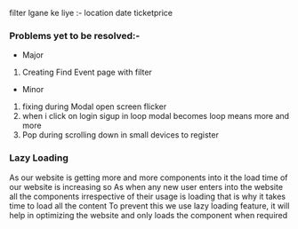 filter lgane ke liye :-
location
date
ticketprice

### Problems yet to be resolved:-

- Major

1. Creating Find Event page with filter

- Minor

1. fixing during Modal open screen flicker
2. when i click on login sigup in loop modal becomes loop means more and more
3. Pop during scrolling down in small devices to register

### Lazy Loading

As our website is getting more and more components into it the load time of our website is increasing so
As when any new user enters into the website all the components irrespective of their usage is loading that is why it takes time to load all the content
To prevent this we use lazy loading feature, it will help in optimizing the website and only loads the component when required
